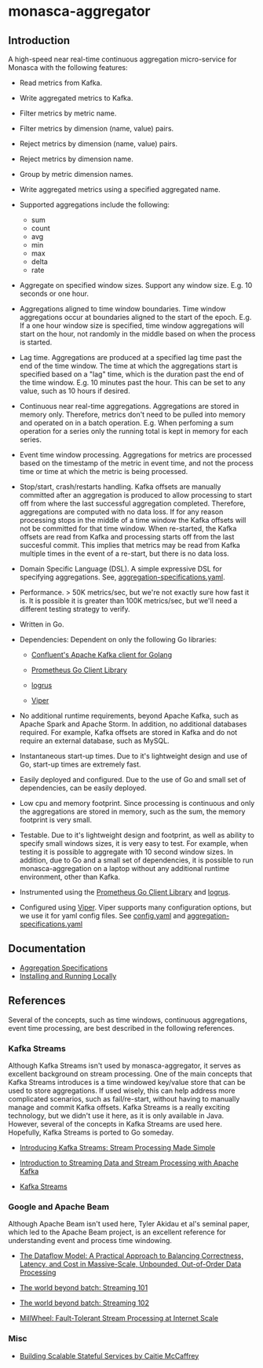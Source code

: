 # monasca-aggregator

## Introduction

A high-speed near real-time continuous aggregation micro-service for Monasca with the following features:

* Read metrics from Kafka.

* Write aggregated metrics to Kafka.

* Filter metrics by metric name.

* Filter metrics by dimension (name, value) pairs.

* Reject metrics by dimension (name, value) pairs.

* Reject metrics by dimension name.

* Group by metric dimension names.

* Write aggregated metrics using a specified aggregated name.

* Supported aggregations include the following:
 
  * sum
  * count
  * avg
  * min
  * max
  * delta
  * rate

* Aggregate on specified window sizes. Support any window size. E.g. 10 seconds or one hour.

* Aggregations aligned to time window boundaries.
Time window aggregations occur at boundaries aligned to the start of the epoch.
E.g. If a one hour window size is specified, time window aggregations will start on the hour, not randomly in the middle based on when the process is started.

* Lag time. Aggregations are produced at a specified lag time past the end of the time window.
The time at which the aggregations start is specified based on a "lag" time, which is the duration past the end of the time window.
E.g. 10 minutes past the hour. This can be set to any value, such as 10 hours if desired.

* Continuous near real-time aggregations.
Aggregations are stored in memory only.
Therefore, metrics don't need to be pulled into memory and operated on in a batch operation.
E.g. When perfoming a sum operation for a series only the running total is kept in memory for each series.

* Event time window processing.
Aggregations for metrics are processed based on the timestamp of the metric in event time, and not the process time or time at which the metric is being processed.

* Stop/start, crash/restarts handling.
Kafka offsets are manually committed after an aggregation is produced to allow processing to start off from where the last successful aggregation completed.
Therefore, aggregations are computed with no data loss.
If for any reason  processing stops in the middle of a time window the Kafka offsets will not be committed for that time window.
When re-started, the Kafka offsets are read from Kafka and processing starts off from the last succesful commit.
This implies that metrics may be read from Kafka multiple times in the event of a re-start, but there is no data loss.

* Domain Specific Language (DSL).
A simple expressive DSL for specifying aggregations.
See, [aggregation-specifications.yaml](aggregation-specifications.yaml).

* Performance. > 50K metrics/sec, but we're not exactly sure how fast it is.
It is possible it is greater than 100K metrics/sec, but we'll need a different testing strategy to verify.

* Written in Go.

* Dependencies: Dependent on only the following Go libraries:

  * [Confluent's Apache Kafka client for Golang](https://github.com/confluentinc/confluent-kafka-go)

  * [Prometheus Go Client Library](https://github.com/prometheus/client_golang)

  * [logrus](https://github.com/sirupsen/logrus)

  * [Viper](https://github.com/spf13/viper)

* No additional runtime requirements, beyond Apache Kafka, such as Apache Spark and Apache Storm.
In addition, no additional databases required.
For example, Kafka offsets are stored in Kafka and do not require an external database, such as MySQL.

* Instantaneous start-up times.
Due to it's lightweight design and use of Go, start-up times are extremely fast.

* Easily deployed and configured.
Due to the use of Go and small set of dependencies, can be easily deployed.

* Low cpu and memory footprint.
Since processing is continuous and only the aggregations are stored in memory, such as the sum, the memory footprint is very small.

* Testable.
Due to it's lightweight design and footprint, as well as ability to specify small windows sizes, it is very easy to test.
For example, when testing it is possible to aggregate with 10 second window sizes.
In addition, due to Go and a small set of dependencies, it is possible to run monasca-aggregation on a laptop without any additional runtime environment, other than Kafka.

* Instrumented using the [Prometheus Go Client Library](https://github.com/prometheus/client_golang) and [logrus](https://github.com/sirupsen/logrus).

* Configured using [Viper](https://github.com/spf13/viper).
Viper supports many configuration options, but we use it for yaml config files.
See [config.yaml](config.yaml) and [aggregation-specifications.yaml](aggregation-specifications.yaml)

## Documentation

* [Aggregation Specifications](./docs/aggregations.md)
* [Installing and Running Locally](./docs/local_install.md)

## References

Several of the concepts, such as time windows, continuous aggregations, event time processing, are best described in the following references.

### Kafka Streams

Although Kafka Streams isn't used by monasca-aggregator, it serves as excellent background on stream processing.
One of the main concepts that Kafka Streams introduces is a time windowed key/value store that can be used to store aggregations.
If used wisely, this can help address more complicated scenarios, such as fail/re-start, without having to manually manage and commit Kafka offsets.
Kafka Streams is a really exciting technology, but we didn't use it here, as it is only available in Java.
However, several of the concepts in Kafka Streams are used here.
Hopefully, Kafka Streams is ported to Go someday.

* [Introducing Kafka Streams: Stream Processing Made Simple](https://www.confluent.io/blog/introducing-kafka-streams-stream-processing-made-simple/)

* [Introduction to Streaming Data and Stream Processing with Apache Kafka](https://www.confluent.io/apache-kafka-talk-series/introduction-to-stream-processing-with-apache-kafka/})

* [Kafka Streams](http://docs.confluent.io/3.0.0/streams/)

### Google and Apache Beam

Although Apache Beam isn't used here, Tyler Akidau et al's seminal paper, which led to the Apache Beam project, is an excellent reference for understanding event and process time windowing.

* [The Dataflow Model: A Practical Approach to Balancing
 Correctness, Latency, and Cost in Massive-Scale,
 Unbounded, Out-of-Order Data Processing](http://www.vldb.org/pvldb/vol8/p1792-Akidau.pdf)
 
* [The world beyond batch: Streaming 101](https://www.oreilly.com/ideas/the-world-beyond-batch-streaming-101)
 
* [The world beyond batch: Streaming 102](https://www.oreilly.com/ideas/the-world-beyond-batch-streaming-102)

* [MillWheel: Fault-Tolerant Stream Processing at Internet Scale](https://research.google.com/pubs/pub41378.html)

### Misc
 
* [Building Scalable Stateful Services by Caitie McCaffrey](https://www.youtube.com/watch?v=H0i_bXKwujQ&feature=youtu.be&a)
